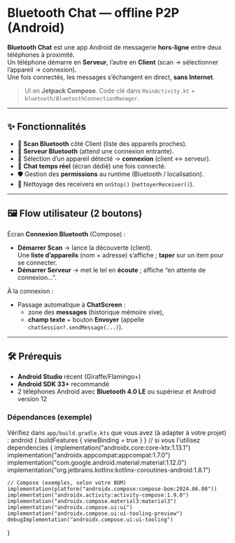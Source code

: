 # Bluetooth Chat — offline P2P (Android)

**Bluetooth Chat** est une app Android de messagerie **hors-ligne** entre deux téléphones à proximité.  
Un téléphone démarre en **Serveur**, l’autre en **Client** (scan → sélectionner l’appareil → connexion).  
Une fois connectés, les messages s’échangent en direct, **sans Internet**.

> UI en **Jetpack Compose**. Code clé dans `MainActivity.kt` + `bluetooth/BluetoothConnectionManager`.

---

## ✨ Fonctionnalités

- 🔎 **Scan Bluetooth** côté Client (liste des appareils proches).
- 🏁 **Serveur Bluetooth** (attend une connexion entrante).
- 🔗 Sélection d’un appareil détecté → **connexion** (client ↔ serveur).
- 💬 **Chat temps réel** (écran dédié) une fois connecté.
- 🛡️ Gestion des **permissions** au runtime (Bluetooth / localisation).
- 🧹 Nettoyage des receivers en `onStop()` (`nettoyerReceiver()`).

---

## 🖼️ Flow utilisateur (2 boutons)

Écran **Connexion Bluetooth** (Compose) :
- **Démarrer Scan** → lance la découverte (client).  
  Une **liste d’appareils** (nom + adresse) s’affiche ; **taper** sur un item pour se connecter.
- **Démarrer Serveur** → met le tel en **écoute** ; affiche “en attente de connexion…”.

À la connexion :
- Passage automatique à **ChatScreen** :  
  - zone des **messages** (historique mémoire vive),
  - **champ texte** + bouton **Envoyer** (appelle `chatSession?.sendMessage(...)`).


---

## 🛠️ Prérequis

- **Android Studio** récent (Giraffe/Flamingo+)
- **Android SDK 33+** recommandé
- 2 téléphones Android avec **Bluetooth 4.0 LE** ou supérieur et Android version 12

### Dépendances (exemple)
Vérifiez dans `app/build.gradle.kts` que vous avez (à adapter à votre projet) :
android { buildFeatures { viewBinding = true } } // si vous l'utilisez
dependencies {
    implementation("androidx.core:core-ktx:1.13.1")
    implementation("androidx.appcompat:appcompat:1.7.0")
    implementation("com.google.android.material:material:1.12.0")
    implementation("org.jetbrains.kotlinx:kotlinx-coroutines-android:1.8.1")

    // Compose (exemples, selon votre BOM)
    implementation(platform("androidx.compose:compose-bom:2024.06.00"))
    implementation("androidx.activity:activity-compose:1.9.0")
    implementation("androidx.compose.material3:material3")
    implementation("androidx.compose.ui:ui")
    implementation("androidx.compose.ui:ui-tooling-preview")
    debugImplementation("androidx.compose.ui:ui-tooling")
} 
